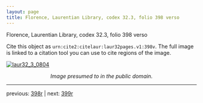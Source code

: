 ```yaml
---
layout: page
title: Florence, Laurentian Library, codex 32.3, folio 398 verso
---
```


Florence, Laurentian Library, codex 32.3, folio 398 verso

Cite this object as `urn:cite2:citelaur:laur32pages.v1:398v`.  The full image is linked to a citation tool you can use to cite regions of the image.

[![laur32_3_0804](http://www.homermultitext.org/iipsrv?IIIF=/project/homer/pyramidal/deepzoom/citelaur/laur32imgs/v1/laur32_3_0804.tif/full/800,/0/default.jpg)](http://www.homermultitext.org/ict2/?urn=urn:cite2:citelaur:laur32imgs.v1:laur32_3_0804) 

<p style="text-align: center; font-style: italic;">Image presumed to in the public domain.</p>

---

previous: [398r](../398r/) | next: [399r](../399r/)